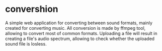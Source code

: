 # convershion
A simple web application for converting between sound formats, mainly created for converting music.
All conversion is made by ffmpeg tool, allowing to convert most of common formats. 
Uploading a file will result in creating a file's audio spectrum, allowing to check whether the uploaded sound file is losless.
